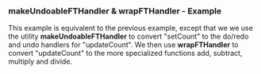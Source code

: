 ### makeUndoableFTHandler & wrapFTHandler - Example

This example is equivalent to the previous example, except that we we use the utility **makeUndoableFTHandler** to convert "setCount" to the do/redo and undo handlers for "updateCount". We then use **wrapFTHandler** to convert "updateCount" to the more specialized functions add, subtract, multiply and divide.
